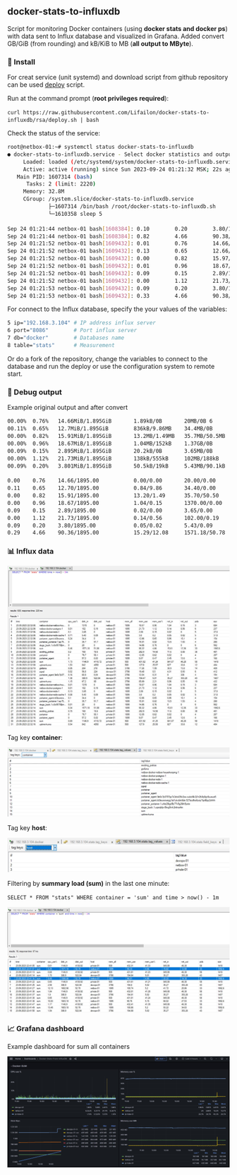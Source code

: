 ## docker-stats-to-influxdb

Script for monitoring Docker containers (using **docker stats and docker ps**) with data sent to Influx database and visualized in Grafana. Added convert GB/GiB (from rounding) and kB/KiB to MB (**all output to MByte**).

### 🚀 Install

For creat service (unit systemd) and download script from github repository can be used [deploy](https://github.com/Lifailon/docker-stats-to-influxdb/blob/rsa/deploy.sh) script.

Run at the command prompt (**root privileges required**):

`curl https://raw.githubusercontent.com/Lifailon/docker-stats-to-influxdb/rsa/deploy.sh | bash`

Check the status of the service:

```bash
root@netbox-01:~# systemctl status docker-stats-to-influxdb
● docker-stats-to-influxdb.service - Select docker statistics and output to Influx Database
     Loaded: loaded (/etc/systemd/system/docker-stats-to-influxdb.service; enabled; vendor preset: enabled)
     Active: active (running) since Sun 2023-09-24 01:21:32 MSK; 22s ago
   Main PID: 1607314 (bash)
      Tasks: 2 (limit: 2220)
     Memory: 32.8M
     CGroup: /system.slice/docker-stats-to-influxdb.service
             ├─1607314 /bin/bash /root/docker-stats-to-influxdb.sh
             └─1610358 sleep 5

Sep 24 01:21:44 netbox-01 bash[1608384]: 0.10        0.20        3.80/1895.00        0.05/0.02        5.43/0.09        5  >
Sep 24 01:21:44 netbox-01 bash[1608384]: 0.82        4.66        90.38/1895.00       15.39/12.17      1571.18/51.18    33 >
Sep 24 01:21:52 netbox-01 bash[1609432]: 0.01        0.76        14.66/1895.00       0.00/0.00        20.00/0.00       6  >
Sep 24 01:21:52 netbox-01 bash[1609432]: 0.13        0.65        12.66/1895.00       0.84/9.94        34.40/0.00       4  >
Sep 24 01:21:52 netbox-01 bash[1609432]: 0.00        0.82        15.97/1895.00       13.30/1.50       35.70/50.90      4  >
Sep 24 01:21:52 netbox-01 bash[1609432]: 0.01        0.96        18.67/1895.00       1.04/0.15        1370.00/0.00     3  >
Sep 24 01:21:52 netbox-01 bash[1609432]: 0.09        0.15        2.89/1895.00        0.02/0.00        3.65/0.00        5  >
Sep 24 01:21:52 netbox-01 bash[1609432]: 0.00        1.12        21.73/1895.00       0.14/0.56        102.00/0.19      6  >
Sep 24 01:21:53 netbox-01 bash[1609432]: 0.09        0.20        3.80/1895.00        0.05/0.02        5.43/0.09        5  >
Sep 24 01:21:53 netbox-01 bash[1609432]: 0.33        4.66        90.38/1895.00       15.39/12.17      1571.18/51.18    33 >
```

For connect to the Influx database, specify the your values of the variables:

```bash
5 ip="192.168.3.104" # IP address influx server
6 port="8086"        # Port influx server
7 db="docker"        # Databases name
8 table="stats"      # Measurement
```

Or do a fork of the repository, change the variables to connect to the database and run the deploy or use the configuration system to remote start.

### 📑 Debug output

Example original output and after convert

```bash
00.00%  0.76%   14.66MiB/1.895GiB       1.89kB/0B       20MB/0B 6       stage_back.1.x3o95788jnrr9puxy5x0h0arm
00.11%  0.65%   12.7MiB/1.895GiB        836kB/9.86MB    34.4MB/0B       4       portainer_agent.rb0eurxmxegg1at1ukcbki6de.scs3y0p57fyjbczx0w6itxya1
00.00%  0.82%   15.91MiB/1.895GiB       13.2MB/1.49MB   35.7MB/50.5MB   4       portainer_portainer.1.ep75bz1qhn2x9tx6js0u1ap39
00.00%  0.96%   18.67MiB/1.895GiB       1.04MB/152kB    1.37GB/0B       3       netbox-docker-netbox-housekeeping-1
00.09%  0.15%   2.895MiB/1.895GiB       20.2kB/0B       3.65MB/0B       5       netbox-docker-redis-1
00.00%  1.12%   21.73MiB/1.895GiB       138kB/555kB     102MB/188kB     6       netbox-docker-postgres-1
00.09%  0.20%   3.801MiB/1.895GiB       50.5kB/19kB     5.43MB/90.1kB   5       netbox-docker-redis-cache-1

0.00    0.76    14.66/1895.00           0.00/0.00       20.00/0.00      6       562.00  stage_back.1.x3o95788jnrr9puxy5x0h0arm
0.11    0.65    12.70/1895.00           0.84/9.86       34.40/0.00      4       154.00  portainer_agent.rb0eurxmxegg1at1ukcbki6de.scs3y0p57fyjbczx0w6itxya1
0.00    0.82    15.91/1895.00           13.20/1.49      35.70/50.50     4       280.00  portainer_portainer.1.ep75bz1qhn2x9tx6js0u1ap39
0.00    0.96    18.67/1895.00           1.04/0.15       1370.00/0.00    3       684.00  netbox-docker-netbox-housekeeping-1
0.09    0.15    2.89/1895.00            0.02/0.00       3.65/0.00       5       37.80   netbox-docker-redis-1
0.00    1.12    21.73/1895.00           0.14/0.56       102.00/0.19     6       237.00  netbox-docker-postgres-1
0.09    0.20    3.80/1895.00            0.05/0.02       5.43/0.09       5       37.80   netbox-docker-redis-cache-1
0.29    4.66    90.36/1895.00           15.29/12.08     1571.18/50.78   33      1992.6  SUM
```

### 📊 Influx data

![Image alt](https://github.com/Lifailon/docker-stats-to-influxdb/blob/rsa/screen/influxdb-data.jpg)

Tag key **container**:

![Image alt](https://github.com/Lifailon/docker-stats-to-influxdb/blob/rsa/screen/tag-key-container.jpg)

Tag key **host**:

![Image alt](https://github.com/Lifailon/docker-stats-to-influxdb/blob/rsa/screen/tag-key-host.jpg)

Filtering by **summary load (sum)** in the last one minute:

`SELECT * FROM "stats" WHERE container = 'sum' and time > now() - 1m`

![Image alt](https://github.com/Lifailon/docker-stats-to-influxdb/blob/rsa/screen/select-sum.jpg)

### 📈 Grafana dashboard

Example dashboard for sum all containers

![Image alt](https://github.com/Lifailon/docker-stats-to-influxdb/blob/rsa/screen/grafana-dashboard-sum.jpg)
